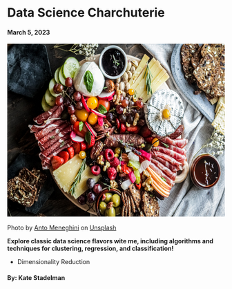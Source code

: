 # Data Science Charchuterie

#### March 5, 2023

<img src="https://github.com/kaspii314/data_science_charcuterie/blob/assets/assets/anto_meneghini_charcuterie_unsplash_git.jpg" width="600" height="400">

Photo by <a href="https://unsplash.com/@antomeneghini?utm_source=unsplash&utm_medium=referral&utm_content=creditCopyText">Anto Meneghini</a> on <a href="https://unsplash.com/photos/YiaDJAjD1S0?utm_source=unsplash&utm_medium=referral&utm_content=creditCopyText">Unsplash</a>

**Explore classic data science flavors wite me, including algorithms and techniques for clustering, regression, and classification!**

* Dimensionality Reduction

#### By: Kate Stadelman
